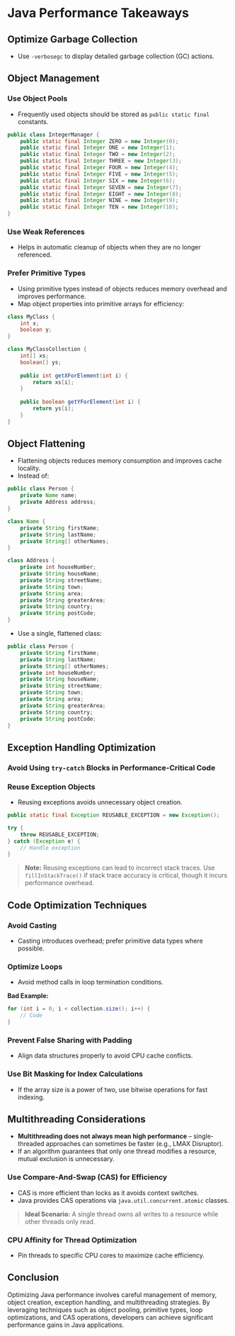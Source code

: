 # Java Performance Takeaways

## Optimize Garbage Collection

- Use `-verbosegc` to display detailed garbage collection (GC) actions.

## Object Management

### Use Object Pools
- Frequently used objects should be stored as `public static final` constants.

```java
public class IntegerManager {
    public static final Integer ZERO = new Integer(0);
    public static final Integer ONE = new Integer(1);
    public static final Integer TWO = new Integer(2);
    public static final Integer THREE = new Integer(3);
    public static final Integer FOUR = new Integer(4);
    public static final Integer FIVE = new Integer(5);
    public static final Integer SIX = new Integer(6);
    public static final Integer SEVEN = new Integer(7);
    public static final Integer EIGHT = new Integer(8);
    public static final Integer NINE = new Integer(9);
    public static final Integer TEN = new Integer(10);
}
```

### Use Weak References
- Helps in automatic cleanup of objects when they are no longer referenced.

### Prefer Primitive Types
- Using primitive types instead of objects reduces memory overhead and improves performance.
- Map object properties into primitive arrays for efficiency:

```java
class MyClass {
    int x;
    boolean y;
}

class MyClassCollection {
    int[] xs;
    boolean[] ys;
    
    public int getXForElement(int i) {
        return xs[i];
    }
    
    public boolean getYForElement(int i) {
        return ys[i];
    }
}
```

## Object Flattening
- Flattening objects reduces memory consumption and improves cache locality.
- Instead of:

```java
public class Person {
    private Name name;
    private Address address;
}

class Name {
    private String firstName;
    private String lastName;
    private String[] otherNames;
}

class Address {
    private int houseNumber;
    private String houseName;
    private String streetName;
    private String town;
    private String area;
    private String greaterArea;
    private String country;
    private String postCode;
}
```

- Use a single, flattened class:

```java
public class Person {
    private String firstName;
    private String lastName;
    private String[] otherNames;
    private int houseNumber;
    private String houseName;
    private String streetName;
    private String town;
    private String area;
    private String greaterArea;
    private String country;
    private String postCode;
}
```

## Exception Handling Optimization

### Avoid Using `try-catch` Blocks in Performance-Critical Code

### Reuse Exception Objects
- Reusing exceptions avoids unnecessary object creation.

```java
public static final Exception REUSABLE_EXCEPTION = new Exception();

try {
    throw REUSABLE_EXCEPTION;
} catch (Exception e) {
    // Handle exception
}
```

> **Note:** Reusing exceptions can lead to incorrect stack traces. Use `fillInStackTrace()` if stack trace accuracy is critical, though it incurs performance overhead.

## Code Optimization Techniques

### Avoid Casting
- Casting introduces overhead; prefer primitive data types where possible.

### Optimize Loops
- Avoid method calls in loop termination conditions.

**Bad Example:**
```java
for (int i = 0; i < collection.size(); i++) {
    // Code
}
```

### Prevent False Sharing with Padding
- Align data structures properly to avoid CPU cache conflicts.

### Use Bit Masking for Index Calculations
- If the array size is a power of two, use bitwise operations for fast indexing.

## Multithreading Considerations

- **Multithreading does not always mean high performance** – single-threaded approaches can sometimes be faster (e.g., LMAX Disruptor).
- If an algorithm guarantees that only one thread modifies a resource, mutual exclusion is unnecessary.

### Use Compare-And-Swap (CAS) for Efficiency
- CAS is more efficient than locks as it avoids context switches.
- Java provides CAS operations via `java.util.concurrent.atomic` classes.

> **Ideal Scenario:** A single thread owns all writes to a resource while other threads only read.

### CPU Affinity for Thread Optimization
- Pin threads to specific CPU cores to maximize cache efficiency.

## Conclusion

Optimizing Java performance involves careful management of memory, object creation, exception handling, and multithreading strategies. By leveraging techniques such as object pooling, primitive types, loop optimizations, and CAS operations, developers can achieve significant performance gains in Java applications.

